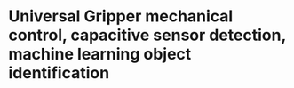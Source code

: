 # Universal Gripper mechanical control, capacitive sensor detection, machine learning object identification
